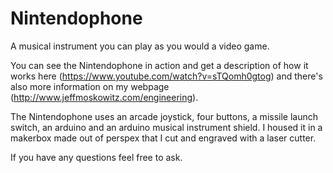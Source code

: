 # Nintendophone
A musical instrument you can play as you would a video game.

You can see the Nintendophone in action and get a description of how it works here (https://www.youtube.com/watch?v=sTQomh0gtog) and there's also more information on my webpage (http://www.jeffmoskowitz.com/engineering).

The Nintendophone uses an arcade joystick, four buttons, a missile launch switch, an arduino and an arduino musical instrument shield. I housed it in a makerbox made out of perspex that I cut and engraved with a laser cutter.

If you have any questions feel free to ask.
